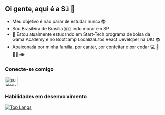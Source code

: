 ## Oi gente, aqui é a Sú 👋
- Meu objetivo é não parar de estudar nunca 📚
- Sou Brasileira de Brasília 🇧🇷 indo morar em SP
- 🌱 Estou atualmente estudando em Start-Tech programa de bolsa da Gama Academy e no Bootcamp LocalizaLabs React Developer na DIO 📚
- Apaixonada por minha familia, por cantar, por confeitar e por codar 💻 🍫 🧑‍🎤 👪



### Conecte-se comigo
<a href="https://www.linkedin.com/in/suelen-machado-00aab230/" target= "_blank" >
<img align="center" alt = "suelen-linkedin" height="30" width="40" src="https://cdn.jsdelivr.net/gh/devicons/devicon/icons/linkedin/linkedin-original.svg" style="max-width:100%;">
</a> 

###  Habilidades em desenvolvimento
[![Top Langs](https://github-readme-stats.vercel.app/api/top-langs/?username=suelenmachado&layout=compact)](https://github.com/suelenmachado/github-readme-stats)
